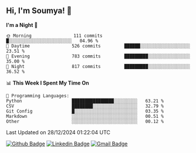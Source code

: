 ## Hi, I'm Soumya! 👋

<!--START_SECTION:waka-->
**I'm a Night 🦉** 

```text
🌞 Morning                111 commits         █░░░░░░░░░░░░░░░░░░░░░░░░   04.96 % 
🌆 Daytime                526 commits         ██████░░░░░░░░░░░░░░░░░░░   23.51 % 
🌃 Evening                783 commits         █████████░░░░░░░░░░░░░░░░   35.00 % 
🌙 Night                  817 commits         █████████░░░░░░░░░░░░░░░░   36.52 % 
```


📊 **This Week I Spent My Time On** 

```text
💬 Programming Languages: 
Python                   ████████████████░░░░░░░░░   63.21 % 
CSV                      ████████░░░░░░░░░░░░░░░░░   32.79 % 
Git Config               █░░░░░░░░░░░░░░░░░░░░░░░░   03.35 % 
Markdown                 ░░░░░░░░░░░░░░░░░░░░░░░░░   00.51 % 
Other                    ░░░░░░░░░░░░░░░░░░░░░░░░░   00.12 % 
```


 Last Updated on 28/12/2024 01:22:04 UTC
<!--END_SECTION:waka-->

[![Github Badge](https://img.shields.io/badge/-rubyruins-grey?style=for-the-badge&logo=github&logoColor=white&link=https://github.com/rubyruins/)](https://www.github.com/rubyruins/) 
[![Linkedin Badge](https://img.shields.io/badge/-Soumya%20Parekh-0072b1?style=for-the-badge&logo=Linkedin&logoColor=white&link=https://www.linkedin.com/in/Soumya-Parekh/)](https://www.linkedin.com/in/Soumya-Parekh/) 
[![Gmail Badge](https://img.shields.io/badge/-soumyaparekh.me@gmail.com-c14438?style=for-the-badge&logo=Gmail&logoColor=white&link=mailto:soumyaparekh.me@gmail.com)](mailto:soumyaparekh.me@gmail.com) 
